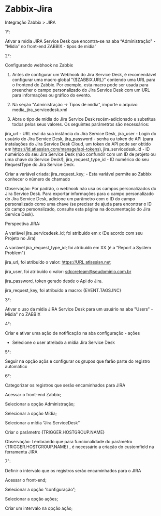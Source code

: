 # Zabbix-Jira

Integração Zabbix > JIRA



1°:

 Ativar a mídia JIRA Service Desk que encontra-se na aba “Administração" - "Mídia” no front-end ZABBIX - tipos de mídia”


2°:

 Configurando webhook no Zabbix
 
1. Antes de configurar um Webhook do Jira Service Desk, é recomendável configurar uma macro global "{$ZABBIX.URL}" contendo uma URL para o frontend do Zabbix.
Por exemplo, esta macro pode ser usada para preencher o campo personalizado do Jira Service Desk com um URL para informações ou gráfico do evento.

2. Na seção "Administração -> Tipos de mídia", importe o arquivo media_jira_servicedesk.xml

3. Abra o tipo de mídia do Jira Service Desk recém-adicionado e substitua todos pelos seus valores. Os seguintes parâmetros são necessários:

jira_url - URL real da sua instância do Jira Service Desk,
jira_user - Login do usuário do Jira Service Desk,
jira_password - senha ou token de API (para instalações do Jira Service Desk Cloud, um token de API pode ser obtido em https://id.atlassian.com/manage/api-tokens),
jira_servicedesk_id - ID numérico do seu Jira Service Desk (não confundir com um ID de projeto ou uma chave do Service Desk!),
jira_request_type_id - ID numérico do seu RequestType do Jira Service Desk.

Criar a variável criada: jira_request_key; -  Esta variável permite ao Zabbix conhecer o número de chamado


Observação: Por padrão, o webhook não usa os campos personalizados do Jira Service Desk. Para exportar informações para o campo personalizado do Jira Service Desk, adicione um parâmetro com o ID do campo personalizado como uma chave (se precisar de ajuda para encontrar o ID do campo personalizado, consulte esta página na documentação do Jira Service Desk).

Perspectiva JIRA:


A variável jira_servicedesk_id; foi atribuído em x (De acordo com seu Projeto no Jira)

A variável jira_request_type_id; foi atribuído em XX (é a "Report a System Problem")

jira_url, foi atribuído o valor: https://URL.atlassian.net

jira_user, foi atribuído o valor:  sdcoreteam@seudominio.com.br 

jira_password, token gerado desde o Api do Jira.

jira_request_key, foi atribuído a macro: {EVENT.TAGS.INC}


3°:

Ativar o uso da mídia JIRA Service Desk para um usuário na aba "Users" - Mídia" no ZABBIX

4°:

 Criar e ativar uma ação de notificação na aba configuração - ações
 - Selecione o user atrelado a mídia Jira Service Desk

5°:

Seguir na opção açõs e configurar os grupos que farão parte do registro automático


6°:

 Categorizar os registros que serão encaminhados para JIRA

Acessar o front-end Zabbix;

Selecionar a opção Administração;

Selecionar a opção Mídia;

Selecionar a mídia “Jira ServiceDesk”

Criar o parâmetro {TRIGGER.HOSTGROUP.NAME} 

Observação: Lembrando que para funcionalidade do parâmetro {TRIGGER.HOSTGROUP.NAME} , é necessário a criação do customfield na ferramenta JIRA

7°:

 Definir o intervalo que os registros serão encaminhados para o JIRA

Acessar o front-end;

Selecionar a opção “configuração”;

Selecionar a opção ações;

Criar um intervalo na opção ação;

